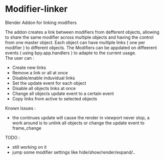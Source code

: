 # Modifier-linker
Blender Addon for linking modifiers

The addon creates a link between modifiers from defferent objects, allowing to share the same modifier across multiple objects and having  the control from one master object.
Each object can have multiple links ( one per modifier ) to different objects.
The Modifiers can be appdated on diffeerent events ( using bpy.app.handlers ) to adapte to the current usage.<br>
The user can :
 - Create new links 
 - Remove a link or all at once
 - Disable/enable induvidual links
 - Set the update event for each object
 - Disable all objects links at once
 - Change all objects update event to a certain event
 - Copy links from active to selected objects

 

Known Issues :
 - the continues update will cause the render in viewport never stop, a work around is to unlink all objects or change the update event to frame_change

TODO :
 - still working on it
 - jump some modifier settings like hide/show/render/expand/..
